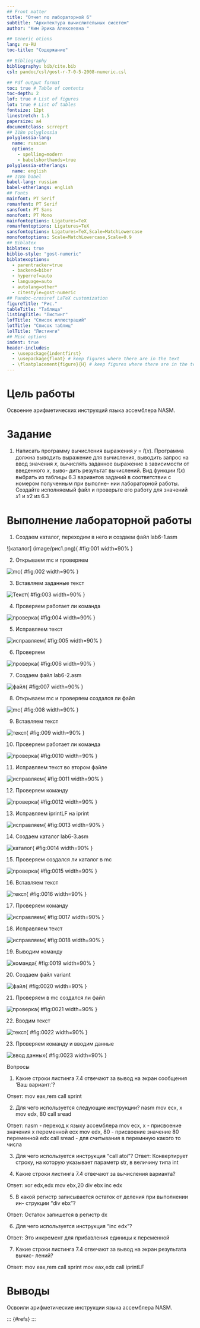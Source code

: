 ```yaml
---
## Front matter
title: "Отчет по лабораторной 6"
subtitle: "Архитектура вычислительных сисетем"
author: "Ким Эрика Алексеевна "

## Generic otions
lang: ru-RU
toc-title: "Содержание"

## Bibliography
bibliography: bib/cite.bib
csl: pandoc/csl/gost-r-7-0-5-2008-numeric.csl

## Pdf output format
toc: true # Table of contents
toc-depth: 2
lof: true # List of figures
lot: true # List of tables
fontsize: 12pt
linestretch: 1.5
papersize: a4
documentclass: scrreprt
## I18n polyglossia
polyglossia-lang:
  name: russian
  options:
	- spelling=modern
	- babelshorthands=true
polyglossia-otherlangs:
  name: english
## I18n babel
babel-lang: russian
babel-otherlangs: english
## Fonts
mainfont: PT Serif
romanfont: PT Serif
sansfont: PT Sans
monofont: PT Mono
mainfontoptions: Ligatures=TeX
romanfontoptions: Ligatures=TeX
sansfontoptions: Ligatures=TeX,Scale=MatchLowercase
monofontoptions: Scale=MatchLowercase,Scale=0.9
## Biblatex
biblatex: true
biblio-style: "gost-numeric"
biblatexoptions:
  - parentracker=true
  - backend=biber
  - hyperref=auto
  - language=auto
  - autolang=other*
  - citestyle=gost-numeric
## Pandoc-crossref LaTeX customization
figureTitle: "Рис."
tableTitle: "Таблица"
listingTitle: "Листинг"
lofTitle: "Список иллюстраций"
lotTitle: "Список таблиц"
lolTitle: "Листинги"
## Misc options
indent: true
header-includes:
  - \usepackage{indentfirst}
  - \usepackage{float} # keep figures where there are in the text
  - \floatplacement{figure}{H} # keep figures where there are in the text
---
```


# Цель работы

Освоение арифметических инструкций языка ассемблера NASM.

# Задание

1. Написать программу вычисления выражения 𝑦 = 𝑓(𝑥). Программа должна
выводить выражение для вычисления, выводить запрос на ввод значения
𝑥, вычислять заданное выражение в зависимости от введенного 𝑥, выво-
дить результат вычислений. Вид функции 𝑓(𝑥) выбрать из таблицы 6.3
вариантов заданий в соответствии с номером полученным при выполне-
нии лабораторной работы. Создайте исполняемый файл и проверьте его
работу для значений 𝑥1 и 𝑥2 из 6.3


# Выполнение лабораторной работы

1. Создаем каталог, переходим в него и создаем файл lab6-1.asm

![каталог] (image/рис1.png){ #fig:001 width=90% }

2. Открываем mc и проверяем

![mc](image/рис2.png){ #fig:002 width=90% }

3. Вставляем заданные текст 

![ Текст ](image/рис3.png){ #fig:003 width=90% }

4. Проверяем работает ли команда 

![ проверка](image/рис4.png){ #fig:004 width=90% }

5. Исправляем текст

![ исправляем ](image/рис5.png){ #fig:005 width=90% }

6. Проверяем 

![ проверка ](image/рис6.png){ #fig:006 width=90% }

7. Создаем файл lab6-2.asm

![ файл ](image/рис7.png){ #fig:007 width=90% }

8. Открываем mc и проверяем создался ли файл

![ mc ](image/рис8.png){ #fig:008 width=90% }

9. Вставляем текст

![ текст ](image/рис9.png){ #fig:009 width=90% }

10. Проверяем работает ли команда

![ проверка ](image/рис10.png){ #fig:0010 width=90% }

11. Исправляем текст во втором файле

![ исправляем ](image/рис11.png){ #fig:0011 width=90% }

12. Проверяем команду

![ проверка ](image/рис12.png){ #fig:0012 width=90% }

13. Исправляем iprintLF на iprint

![ исправляем ](image/рис13.png){ #fig:0013 width=90% }

14. Создаем каталог lab6-3.asm

![ каталог ](image/рис14.png){ #fig:0014 width=90% }

15. Проверяем создался ли каталог в mc

![ проверка ](image/рис15.png){ #fig:0015 width=90% }

16. Вставляем текст

![ текст ](image/рис16.png){ #fig:0016 width=90% }

17. Проверяем команду

![ исправляем ](image/рис17.png){ #fig:0017 width=90% }

18. Исправляем текст

![ исправляем ](image/рис18.png){ #fig:0018 width=90% }

19. Выводим команду 

![ команда ](image/рис19.png){ #fig:0019 width=90% }

20. Создаем файл variant

![ файл ](image/рис20.png){ #fig:0020 width=90% }

21. Проверяем в mc создался ли файл 

![ проверка ](image/рис21.png){ #fig:0021 width=90% }

22. Вводим текст

![ текст ](image/рис22.png){ #fig:0022 width=90% }

23. Проверяем команду и вводим данные

![ ввод данных ](image/рис23.png){ #fig:0023 width=90% }

Вопросы

1. Какие строки листинга 7.4 отвечают за вывод на экран сообщения ‘Ваш
вариант:’?

Ответ: 
mov eax,rem
call sprint

2. Для чего используется следующие инструкции? nasm mov ecx, x mov edx, 80 call sread

Ответ: 
nasm - переход к языку ассемблера
mov ecx, x - присвоение значения x переменной ecх
mov edx, 80 - присвоение значение 80 переменной edx
call sread - для считывания в перемнную какого то числа

3. Для чего используется инструкция “call atoi”?
Ответ: Конвертирует строку, на которую указывает параметр str, в величину типа int

4. Какие строки листинга 7.4 отвечают за вычисления варианта?

Ответ:
xor edx,edx
mov ebx,20
div ebx
inc edx

5. В какой регистр записывается остаток от деления при выполнении ин-
струкции “div ebx”?

Ответ: Остаток запишется в регистр dx

6. Для чего используется инструкция “inc edx”?

Ответ: Это инкремент для прибавления единицы к переменной

7. Какие строки листинга 7.4 отвечают за вывод на экран результата вычис-
лений?

Ответ: 
mov eax,rem
call sprint
mov eax,edx
call iprintLF


# Выводы

Освоили арифметические инструкции языка ассемблера NASM.


::: {#refs}
:::
